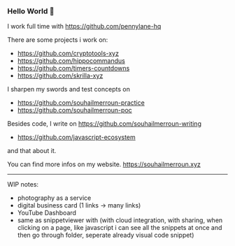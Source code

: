 ### Hello World 👋

I work full time with https://github.com/pennylane-hq

There are some projects i work on:
- https://github.com/cryptotools-xyz
- https://github.com/hippocommandus
- https://github.com/timers-countdowns
- https://github.com/skrilla-xyz

I sharpen my swords and test concepts on
- https://github.com/souhailmerroun-practice
- https://github.com/souhailmerroun-poc

Besides code, I write on https://github.com/souhailmerroun-writing
- https://github.com/javascript-ecosystem

and that about it.

You can find more infos on my website. https://souhailmerroun.xyz

___

WIP notes:
- photography as a service
- digital business card (1 links -> many links)
- YouTube Dashboard
- same as snippetviewer with (with cloud integration, with sharing, when clicking on a page, like javascript i can see all the snippets at once and then go through folder, seperate already visual code snippet)

